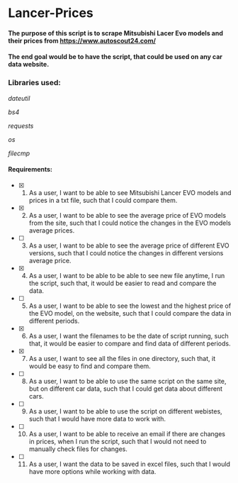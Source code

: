 ﻿# Lancer-Prices

#### The purpose of this script is to scrape Mitsubishi Lacer Evo models and their prices from https://www.autoscout24.com/
#### The end goal would be to have the script, that could be used on any car data website.

### Libraries used:
_dateutil_

_bs4_

_requests_

_os_

_filecmp_

#### Requirements:
- [x] 1. As a user, I want to be able to see Mitsubishi Lancer EVO models and prices in a txt file, such that I could compare them.
- [x] 2. As a user, I want to be able to see the average price of EVO models from the site, such that I could notice the changes in the EVO models average prices.
- [ ] 3. As a user, I want to be able to see the average price of different EVO versions, such that I could notice the changes in different versions average price.
- [x] 4. As a user, I want to be able to be able to see new file anytime, I run the script, such that, it would be easier to read and compare the data.
- [ ] 5. As a user, I want to be able to see the lowest and the highest price of the EVO model, on the website, such that I could compare the data in different periods.
- [x] 6. As a user, I want the filenames to be the date of script running, such that, it would be easier to compare and find data of different periods.
- [x] 7. As a user, I want to see all the files in one directory, such that, it would be easy to find and compare them.
- [ ] 8. As a user, I want to be able to use the same script on the same site, but on different car data, such that I could get data about different cars.
- [ ] 9. As a user, I want to be able to use the script on different webistes, such that I would have more data to work with.
- [ ] 10. As a user, I want to be able to receive an email if there are changes in prices, when I run the script, such that I would not need to manually check files for changes.
- [ ] 11. As a user, I want the data to be saved in excel files, such that I would have more options while working with data.
